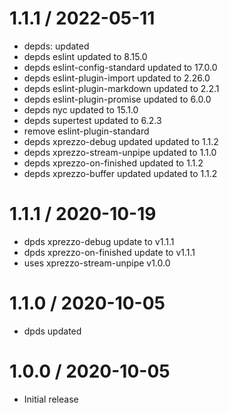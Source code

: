 1.1.1 / 2022-05-11
==================

  * depds: updated
  * depds eslint updated to 8.15.0
  * depds eslint-config-standard updated to 17.0.0
  * depds eslint-plugin-import updated to 2.26.0
  * depds eslint-plugin-markdown updated to 2.2.1
  * depds eslint-plugin-promise updated to 6.0.0
  * depds nyc updated to 15.1.0
  * depds supertest updated to 6.2.3
  * remove eslint-plugin-standard
  * depds xprezzo-debug updated updated to 1.1.2
  * depds xprezzo-stream-unpipe updated to 1.1.0
  * depds xprezzo-on-finished updated to 1.1.2
  * depds xprezzo-buffer updated updated to 1.1.2

1.1.1 / 2020-10-19
==================

  * dpds xprezzo-debug update to v1.1.1
  * dpds xprezzo-on-finished update to v1.1.1
  * uses xprezzo-stream-unpipe v1.0.0

1.1.0 / 2020-10-05
==================

  * dpds updated

1.0.0 / 2020-10-05
==================

  * Initial release
